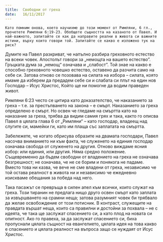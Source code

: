 ```yaml
---
title:  Свободни от греха
date:   16/11/2017
---
```


`Като помним онова, което научихме до този момент от Римляни, 6 гл., прочетете Римляни 6:19-23. Обобщете същността на казаното от Павел. И най-важното, запитайте се как да направите реални в живота си важните истини, върху които говори той. Запитайте се какво е изложено тук на риск?`

Думите на Павел разкриват, че напълно разбира греховното естество на всеки човек. Апостолът говори за „немощта на вашето естество”. Гръцката дума за „немощ“ означава и „слабост”. Той знае на какво е способно греховното човешко естество, оставено да разчита само на себе си. Затова отново се позовава на силата на избора – силата, която имаме да изберем да предадем себе си и слабата си плът на един нов Господар – Исус Христос, Който ще ни помогне да водим праведен живот.

Римляни 6:23 често се цитира като доказателство, че наказанието за греха – т.е. за престъпването на закона – е смърт. Наказанието за греха определено е смърт. Но освен че гледаме на смъртта като на наказание за греха, трябва да видим самия грях и така, както го описва Павел в цялата глава 6 от „Римляни“ – като господар, владеещ над слугите си, мамейки ги, като им плаща със заплатата на смъртта.

Забележете, че когато обрисува образите на двамата господари, Павел насочва вниманието ни към факта, че служенето на единия господар означава свобода от служенето на другия. Отново виждаме ясния избор: или единия, или другия. Няма средно положение. Същевременно да бъдем свободни от владението на греха не означава безгрешност; не означава, че не се борим и понякога не падаме. Вместо това ни казва, че вече не сме владени от греха, независимо че той остава реалност в живота ни и независимо че ежедневно изискваме обещания за победа над него.

Така пасажът се превръща в силен апел към всички, които служат на греха. Този тиранин не предлага нищо друго освен смърт като заплата за извършването на срамни неща; затова разумният човек би трябвало да желае освобождение от този потисник. В контраст, служещите на правдата вършат неща, които са правилни и достойни за похвала – не с идеята, че така ще заслужат спасението си, а като плод на новата си опитност. Ако го правеха, за да заслужат спасението си, биха пропуснали цялата същност на евангелието, цялата идея на това какво е спасението и цялата реалност на въпроса защо се нуждаят от Исус Христос.